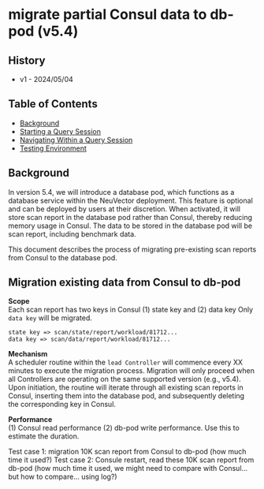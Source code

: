 # migrate partial Consul data to db-pod (v5.4)

## History

- v1 - 2024/05/04

## Table of Contents

- [Background](#background)
- [Starting a Query Session](#starting-a-query-session)
- [Navigating Within a Query Session](#navigating-within-a-query-session)
- [Testing Environment](#testing-environment)

## Background

In version 5.4, we will introduce a database pod, which functions as a database service within the NeuVector deployment. This feature is optional and can be deployed by users at their discretion. When activated, it will store scan report in the database pod rather than Consul, thereby reducing memory usage in Consul. The data to be stored in the database pod will be scan report, including benchmark data.

This document describes the process of migrating pre-existing scan reports from Consul to the database pod.

## Migration existing data from Consul to db-pod

**Scope**  
Each scan report has two keys in Consul (1) state key and (2) data key
Only `data key` will be migrated.

```
state key => scan/state/report/workload/81712...
data key => scan/data/report/workload/81712...
```

**Mechanism**  
A scheduler routine within the `lead Controller` will commence every XX minutes to execute the migration process. Migration will only proceed when all Controllers are operating on the same supported version (e.g., v5.4).  
Upon initiation, the routine will iterate through all existing scan reports in Consul, inserting them into the database pod, and subsequently deleting the corresponding key in Consul.

**Performance**  
(1) Consul read performance (2) db-pod write performance. Use this to estimate the duration.

Test case 1: migration 10K scan report from Consul to db-pod (how much time it used?)
Test case 2: Consule restart, read these 10K scan report from db-pod (how much time it used, we might need to compare with Consul... but how to compare... using log?)
